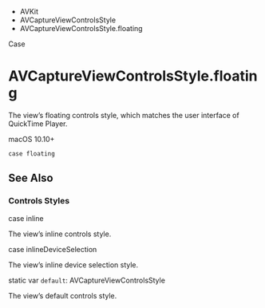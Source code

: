 

- AVKit
- AVCaptureViewControlsStyle
-  AVCaptureViewControlsStyle.floating 

Case

# AVCaptureViewControlsStyle.floating

The view’s floating controls style, which matches the user interface of QuickTime Player.

macOS 10.10+

``` source
case floating
```

## See Also

### Controls Styles

case inline

The view’s inline controls style.

case inlineDeviceSelection

The view’s inline device selection style.

static var `default`: AVCaptureViewControlsStyle

The view’s default controls style.

